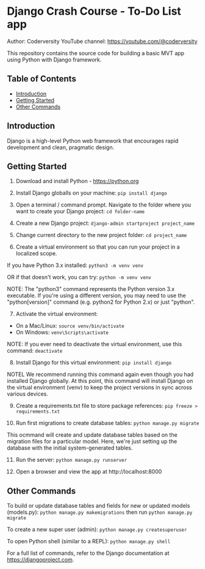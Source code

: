 # Django Crash Course - To-Do List app
Author: Coderversity
YouTube channel: https://youtube.com/@coderversity

This repository contains the source code for building a basic MVT app using Python with Django framework.

## Table of Contents

- [Introduction](#introduction)
- [Getting Started](#getting-started)
- [Other Commands](#other-commands)

## Introduction

Django is a high-level Python web framework that encourages rapid development and clean, pragmatic design.

## Getting Started

1. Download and install Python - https://python.org

2. Install Django globalls on your machine:
`pip install django`

3. Open a terminal / command prompt. Navigate to the folder where you want to create your Django project:
`cd folder-name`

4. Create a new Django project:
`django-admin startproject project_name`

5. Change current directory to the new project folder:
`cd project_name`

6. Create a virtual environment so that you can run your project in a localized scope.

If you have Python 3.x installed:
`python3 -m venv venv`

OR if that doesn't work, you can try:
`python -m venv venv`

NOTE: The "python3" command represents the Python version 3.x executable. If you're using a different version, you may need to use the "python[version]" command (e.g. python2 for Python 2.x) or just "python".

7. Activate the virtual environment:
- On a Mac/Linux: `source venv/bin/activate`
- On Windows: `venv\Scripts\activate`

NOTE: If you ever need to deactivate the virtual environment, use this command:
`deactivate`

8. Install Django for this virtual environment:
`pip install django`

NOTEL We recommend running this command again even though you had installed Django globally. At this point, this command will install Django on the virtual environment (venv) to keep the project versions in sync across various devices.

9. Create a requirements.txt file to store package references:
`pip freeze > requirements.txt`

10. Run first migrations to create database tables:
`python manage.py migrate`

This ocmmand will create and update database tables based on the migration files for a particular model. Here, we're just setting up the database with the initial system-generated tables.

11. Run the server:
`python manage.py runserver`

12. Open a browser and view the app at http://localhost:8000

## Other Commands

To build or update database tables and fields for new or updated models (models.py):
`python manage.py makemigrations` then run `python manage.py migrate`

To create a new super user (admin):
`python manage.py createsuperuser`

To open Python  shell (similar to a REPL):
`python manage.py shell`



For a full list of commands, refer to the Django documentation at https://djangoproject.com.
